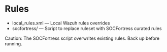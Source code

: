 # Rules

- local_rules.xml — Local Wazuh rules overrides
- socfortress/ — Script to replace ruleset with SOCFortress curated rules

Caution: The SOCFortress script overwrites existing rules. Back up before running.
